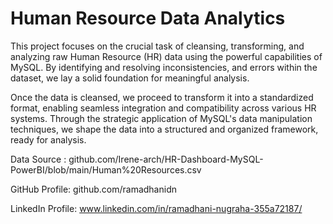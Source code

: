 # Human Resource Data Analytics

This project focuses on the crucial task of cleansing, transforming, and analyzing raw Human Resource (HR) data using the powerful capabilities of MySQL. By identifying and resolving inconsistencies, and errors within the dataset, we lay a solid foundation for meaningful analysis.

Once the data is cleansed, we proceed to transform it into a standardized format, enabling seamless integration and compatibility across various HR systems. Through the strategic application of MySQL's data manipulation techniques, we shape the data into a structured and organized framework, ready for analysis.

Data Source : 
github.com/Irene-arch/HR-Dashboard-MySQL-PowerBI/blob/main/Human%20Resources.csv

GitHub Profile:
github.com/ramadhanidn

LinkedIn Profile:
www.linkedin.com/in/ramadhani-nugraha-355a72187/
